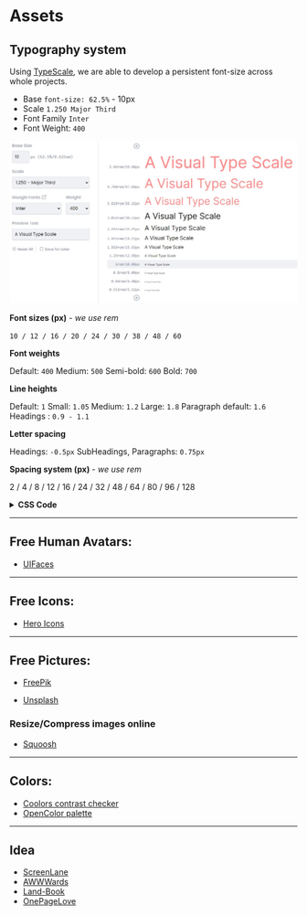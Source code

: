 # Assets

## Typography system

Using [TypeScale](https://type-scale.com/?size=10&scale=1.250&text=A%20Visual%20Type%20Scale&font=Inter&fontweight=400&bodyfont=body_font_default&bodyfontweight=400&lineheight=1.75&backgroundcolor=%23ffffff&fontcolor=%23000000&preview=false), we are able to develop a persistent font-size across whole projects.

- Base `font-size: 62.5%` - 10px
- Scale `1.250 Major Third`
- Font Family `Inter`
- Font Weight: `400`

<img src="assets/major third 1.250 base 10px inter w400.jpg" alt="type scale major third 1.250 base 10px inter w400" width="600px">

**Font sizes (px)** - _we use rem_

`10 / 12 / 16 / 20 / 24 / 30 / 38 / 48 / 60`

**Font weights**

Default: `400`
Medium: `500`
Semi-bold: `600`
Bold: `700`

**Line heights**

Default: `1`
Small: `1.05`
Medium: `1.2`
Large: `1.8`
Paragraph default: `1.6`
Headings : `0.9 - 1.1`

**Letter spacing**

Headings: `-0.5px`
SubHeadings, Paragraphs: `0.75px`

**Spacing system (px)** - _we use rem_

2 / 4 / 8 / 12 / 16 / 24 / 32 / 48 / 64 / 80 / 96 / 128

<details>
<summary><strong>CSS Code</strong></summary>

```css
/*
**Font sizes (px) - we use rem**

`10 / 12 / 16 / 20 / 24 / 30 / 38 / 48 / 60`

**Font weights**

Default: `400`
Medium: `500`
Semi-bold: `600`
Bold: `700`

**Line heights**

Default: `1`
Small: `1.05`
Medium: `1.2`
Large: `1.8`
Paragraph default: `1.6`
Headings : `0.9 - 1.1`

**Letter spacing**

Headings: `-0.5px`
SubHeadings, Paragraphs: `0.75px`

**Spacing system (px) - we use rem/em**

2 / 4 / 8 / 12 / 16 / 24 / 32 / 48 / 64 / 80 / 96 / 128

*/

@import url("https://fonts.googleapis.com/css?family=Inter:400,500,600,700");

html {
  font-size: 62.5%; /* 10px */
}

body {
  /* 
  All child elements will inherit these typographies but some elements like button
   */
  font-family: "Inter", sans-serif;
  font-weight: 400;
  font-size: 1.6rem;
  line-height: 1; /*Reset line-height*/
  letter-spacing: 0.75px;
}

h1,
h2,
h3,
h4,
h5 {
  font-weight: 500;
  letter-spacing: -0.5px;
  line-height: 0.9; /* 0.9- 1.1*/
}

h1 {
  font-size: 4.8rem;
}

h2 {
  font-size: 3.8rem;
}

h3 {
  font-size: 3rem;
}

h4 {
  font-size: 2.4rem;
}

h5 {
  font-size: 2rem;
}

small,
.text_small {
  font-size: 1rem;
}

button,
input,
optgroup,
select,
textarea {
  /*  These have user agent styles, so we should manually set inherit*/
  font-family: inherit;
  font-size: inherit;
  font-weight: inherit;
  line-height: inherit;
  letter-spacing: inherit;
}
p {
  line-height: 1.6;
}
```

</details>

---

## Free Human Avatars:

- [UIFaces](https://www.uifaces.co/browse-avatars)

---

## Free Icons:

- [Hero Icons](ttps://heroicons.com)

---

## Free Pictures:

- [FreePik](https://www.freepik.com/search?format=search&last_filter=selection&last_value=1&selection=1)

- [Unsplash](https://unsplash.com/s/photos/frontend)

### Resize/Compress images online

- [Squoosh](https://squoosh.app)

---

## Colors:

- [Coolors contrast checker](https://coolors.co/contrast-checker/fff-000)
- [OpenColor palette](https://yeun.github.io/open-color)

---

## Idea

- [ScreenLane](https://screenlane.com)
- [AWWWards](https://www.awwwards.com/websites)
- [Land-Book](https://land-book.com)
- [OnePageLove](https://onepagelove.com)
